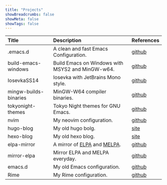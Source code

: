 ```yaml
---
title: "Projects"
showBreadcrumbs: false
showMeta: false
showTags: false
---
```


| Title                 | Description                                      | References                                                   |
|:----------------------|:-------------------------------------------------|:-------------------------------------------------------------|
| .emacs.d              | A clean and fast Emacs Configuration.            | [github](https://github.com/xuchengpeng/.emacs.d)            |
| build-emacs-windows   | Build Emacs on Windows with MSYS2 and MinGW-w64. | [github](https://github.com/xuchengpeng/build-emacs-windows) |
| IosevkaSS14           | Iosevka with JetBrains Mono style.               | [github](https://github.com/xuchengpeng/IosevkaSS14)         |
| mingw-builds-binaries | MinGW-W64 compiler binaries.                 | [github](https://github.com/xuchengpeng/mingw-builds-binaries) |
| tokyonight-themes     | Tokyo Night themes for GNU Emacs.                | [github](https://github.com/xuchengpeng/tokyonight-themes)   |
| nvim                  | My neovim configuration.                         | [github](https://github.com/xuchengpeng/nvim)                |
| hugo-blog             | My old hugo bolg.                                | [site](https://xuchengpeng.github.io/hugo-blog/)             |
| hexo-blog             | My old hexo blog.                                | [site](https://xuchengpeng.github.io/hexo-blog)              |
| elpa-mirror | A mirror of [ELPA](https://elpa.gnu.org/) and [MELPA](https://melpa.org/).  | [github](https://github.com/xuchengpeng/elpa-mirror) |
| mirror-elpa           | Mirror ELPA and MELPA everyday.                  | [github](https://github.com/xuchengpeng/mirror-elpa)         |
| emacs.d               | My old Emacs configuration.                      | [github](https://github.com/xuchengpeng/emacs.d)             |
| Rime                  | My Rime configuration.                           | [github](https://github.com/xuchengpeng/Rime)                |
